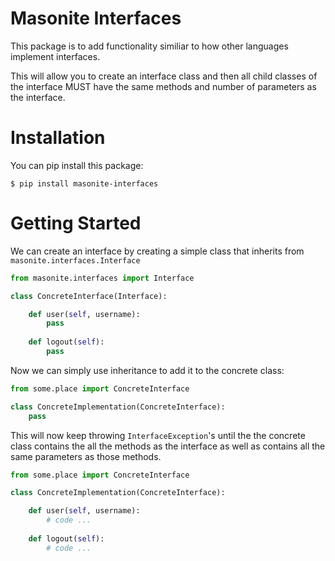 # Masonite Interfaces

This package is to add functionality similiar to how other languages implement interfaces.

This will allow you to create an interface class and then all child classes of the interface MUST have the same methods and number of parameters as the interface. 


# Installation

You can pip install this package:

```
$ pip install masonite-interfaces
```

# Getting Started

We can create an interface by creating a simple class that inherits from `masonite.interfaces.Interface`

```python
from masonite.interfaces import Interface

class ConcreteInterface(Interface):

    def user(self, username):
        pass
        
    def logout(self):
        pass
```

Now we can simply use inheritance to add it to the concrete class:

```python
from some.place import ConcreteInterface

class ConcreteImplementation(ConcreteInterface):
    pass
```

This will now keep throwing `InterfaceException`'s until the the concrete class contains the all the methods as the interface as well as
contains all the same parameters as those methods.


```python
from some.place import ConcreteInterface

class ConcreteImplementation(ConcreteInterface):

    def user(self, username):
        # code ...
        
    def logout(self):
        # code ...
```
